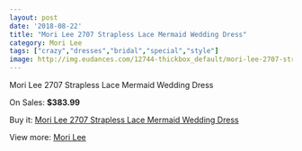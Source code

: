 ```yaml
---
layout: post
date: '2018-08-22'
title: "Mori Lee 2707 Strapless Lace Mermaid Wedding Dress"
category: Mori Lee
tags: ["crazy","dresses","bridal","special","style"]
image: http://img.eudances.com/12744-thickbox_default/mori-lee-2707-strapless-lace-mermaid-wedding-dress.jpg
---
```

Mori Lee 2707 Strapless Lace Mermaid Wedding Dress

On Sales: **$383.99**
<a href="https://www.eudances.com/en/mori-lee/3907-mori-lee-2707-strapless-lace-mermaid-wedding-dress.html"><amp-img layout="responsive" width="600" height="600" src="//img.eudances.com/12744-thickbox_default/mori-lee-2707-strapless-lace-mermaid-wedding-dress.jpg" alt="Mori Lee 2707 Strapless Lace Mermaid Wedding Dress 0" /></a>
<a href="https://www.eudances.com/en/mori-lee/3907-mori-lee-2707-strapless-lace-mermaid-wedding-dress.html"><amp-img layout="responsive" width="600" height="600" src="//img.eudances.com/12748-thickbox_default/mori-lee-2707-strapless-lace-mermaid-wedding-dress.jpg" alt="Mori Lee 2707 Strapless Lace Mermaid Wedding Dress 1" /></a>
<a href="https://www.eudances.com/en/mori-lee/3907-mori-lee-2707-strapless-lace-mermaid-wedding-dress.html"><amp-img layout="responsive" width="600" height="600" src="//img.eudances.com/12747-thickbox_default/mori-lee-2707-strapless-lace-mermaid-wedding-dress.jpg" alt="Mori Lee 2707 Strapless Lace Mermaid Wedding Dress 2" /></a>
<a href="https://www.eudances.com/en/mori-lee/3907-mori-lee-2707-strapless-lace-mermaid-wedding-dress.html"><amp-img layout="responsive" width="600" height="600" src="//img.eudances.com/12746-thickbox_default/mori-lee-2707-strapless-lace-mermaid-wedding-dress.jpg" alt="Mori Lee 2707 Strapless Lace Mermaid Wedding Dress 3" /></a>
<a href="https://www.eudances.com/en/mori-lee/3907-mori-lee-2707-strapless-lace-mermaid-wedding-dress.html"><amp-img layout="responsive" width="600" height="600" src="//img.eudances.com/12745-thickbox_default/mori-lee-2707-strapless-lace-mermaid-wedding-dress.jpg" alt="Mori Lee 2707 Strapless Lace Mermaid Wedding Dress 4" /></a>

Buy it: [Mori Lee 2707 Strapless Lace Mermaid Wedding Dress](https://www.eudances.com/en/mori-lee/3907-mori-lee-2707-strapless-lace-mermaid-wedding-dress.html "Mori Lee 2707 Strapless Lace Mermaid Wedding Dress")

View more: [Mori Lee](https://www.eudances.com/en/9-mori-lee "Mori Lee")
